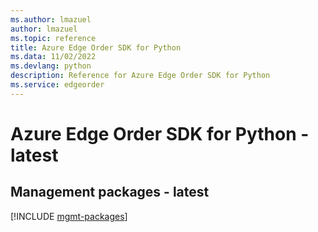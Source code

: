 ```yaml
---
ms.author: lmazuel
author: lmazuel
ms.topic: reference
title: Azure Edge Order SDK for Python
ms.data: 11/02/2022
ms.devlang: python
description: Reference for Azure Edge Order SDK for Python
ms.service: edgeorder
---
```

# Azure Edge Order SDK for Python - latest

## Management packages - latest
[!INCLUDE [mgmt-packages](edge-order-mgmt-index.md)]